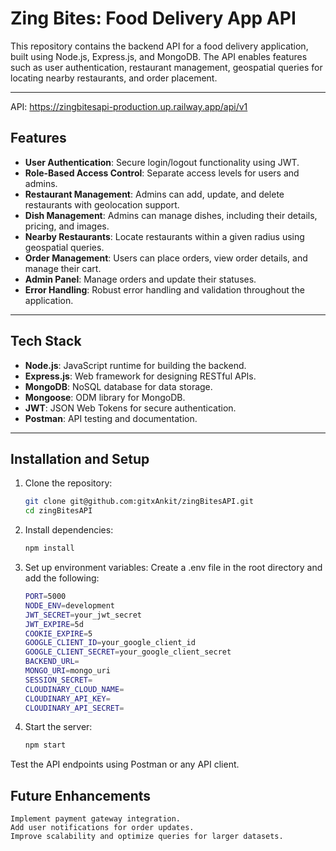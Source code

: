 # Zing Bites: Food Delivery App API  

This repository contains the backend API for a food delivery application, built using Node.js, Express.js, and MongoDB. The API enables features such as user authentication, restaurant management, geospatial queries for locating nearby restaurants, and order placement.  

---
API: https://zingbitesapi-production.up.railway.app/api/v1

## **Features**  
- **User Authentication**: Secure login/logout functionality using JWT.  
- **Role-Based Access Control**: Separate access levels for users and admins.  
- **Restaurant Management**: Admins can add, update, and delete restaurants with geolocation support.  
- **Dish Management**: Admins can manage dishes, including their details, pricing, and images.  
- **Nearby Restaurants**: Locate restaurants within a given radius using geospatial queries.  
- **Order Management**: Users can place orders, view order details, and manage their cart.  
- **Admin Panel**: Manage orders and update their statuses.  
- **Error Handling**: Robust error handling and validation throughout the application.  

---

## **Tech Stack**  
- **Node.js**: JavaScript runtime for building the backend.  
- **Express.js**: Web framework for designing RESTful APIs.  
- **MongoDB**: NoSQL database for data storage.  
- **Mongoose**: ODM library for MongoDB.  
- **JWT**: JSON Web Tokens for secure authentication.  
- **Postman**: API testing and documentation.  

---

## **Installation and Setup**  

1. Clone the repository:  
   ```bash
   git clone git@github.com:gitxAnkit/zingBitesAPI.git
   cd zingBitesAPI
2. Install dependencies:
    ```bash
    npm install
3. Set up environment variables:
Create a .env file in the root directory and add the following:
    ```bash
    PORT=5000
    NODE_ENV=development
    JWT_SECRET=your_jwt_secret
    JWT_EXPIRE=5d
    COOKIE_EXPIRE=5
    GOOGLE_CLIENT_ID=your_google_client_id
    GOOGLE_CLIENT_SECRET=your_google_client_secret
    BACKEND_URL=
    MONGO_URI=mongo_uri
    SESSION_SECRET=
    CLOUDINARY_CLOUD_NAME=
    CLOUDINARY_API_KEY=
    CLOUDINARY_API_SECRET=
4. Start the server:
    ```bash
    npm start
Test the API endpoints using Postman or any API client.


## Future Enhancements

    Implement payment gateway integration.
    Add user notifications for order updates.
    Improve scalability and optimize queries for larger datasets.
